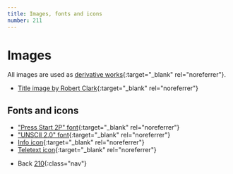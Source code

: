 ```yaml
---
title: Images, fonts and icons
number: 211
---
```

# Images

All images are used as [derivative works](https://en.wikipedia.org/wiki/Derivative_work){:target="_blank" rel="noreferrer"}.

* [Title image by Robert Clark](https://www.worldpressphoto.org/collection/photo-contest/2002/robert-clark/1){:target="_blank" rel="noreferrer"}

## Fonts and icons
* ["Press Start 2P" font](https://fonts.google.com/specimen/Press+Start+2P){:target="_blank" rel="noreferrer"}
* ["UNSCII 2.0" font](http://viznut.fi/unscii/){:target="_blank" rel="noreferrer"}
* [Info icon](https://commons.wikimedia.org/wiki/File:Infobox_info_icon.svg){:target="_blank" rel="noreferrer"}
* [Teletext icon](https://commons.wikimedia.org/wiki/File:IEC_60417_-_Ref-No_5463.svg){:target="_blank" rel="noreferrer"}

<!-- -->
* Back [210](210){:class="nav"}
